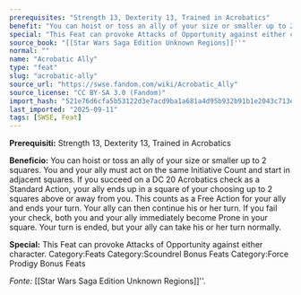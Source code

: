 ```yaml
---
prerequisites: "Strength 13, Dexterity 13, Trained in Acrobatics"
benefit: "You can hoist or toss an ally of your size or smaller up to 2 squares. You and your ally must act on the same Initiative Count and start in adjacent squares. If you succeed on a DC 20 Acrobatics check as a Standard Action, your ally ends up in a square of your choosing up to 2 squares above or away from you. This counts as a Free Action for your ally and ends your turn. Your ally can then continue his or her turn. If you fail your check, both you and your ally immediately become Prone in your square. Your turn is ended, but your ally can take his or her turn normally."
special: "This Feat can provoke Attacks of Opportunity against either character. Category:Feats Category:Scoundrel Bonus Feats Category:Force Prodigy Bonus Feats"
source_book: "[[Star Wars Saga Edition Unknown Regions]]''"
normal: ""
name: "Acrobatic Ally"
type: "feat"
slug: "acrobatic-ally"
source_url: "https://swse.fandom.com/wiki/Acrobatic_Ally"
source_license: "CC BY-SA 3.0 (Fandom)"
import_hash: "521e76d6cfa5b53122d3e7acd9ba1a681a4d95b932b91b1e2043c713e209109a"
last_imported: "2025-09-11"
tags: [SWSE, Feat]
---
```

**Prerequisiti:** Strength 13, Dexterity 13, Trained in Acrobatics

**Beneficio:** You can hoist or toss an ally of your size or smaller up to 2 squares. You and your ally must act on the same Initiative Count and start in adjacent squares. If you succeed on a DC 20 Acrobatics check as a Standard Action, your ally ends up in a square of your choosing up to 2 squares above or away from you. This counts as a Free Action for your ally and ends your turn. Your ally can then continue his or her turn. If you fail your check, both you and your ally immediately become Prone in your square. Your turn is ended, but your ally can take his or her turn normally.

**Special:** This Feat can provoke Attacks of Opportunity against either character. Category:Feats Category:Scoundrel Bonus Feats Category:Force Prodigy Bonus Feats

*Fonte:* [[Star Wars Saga Edition Unknown Regions]]''.